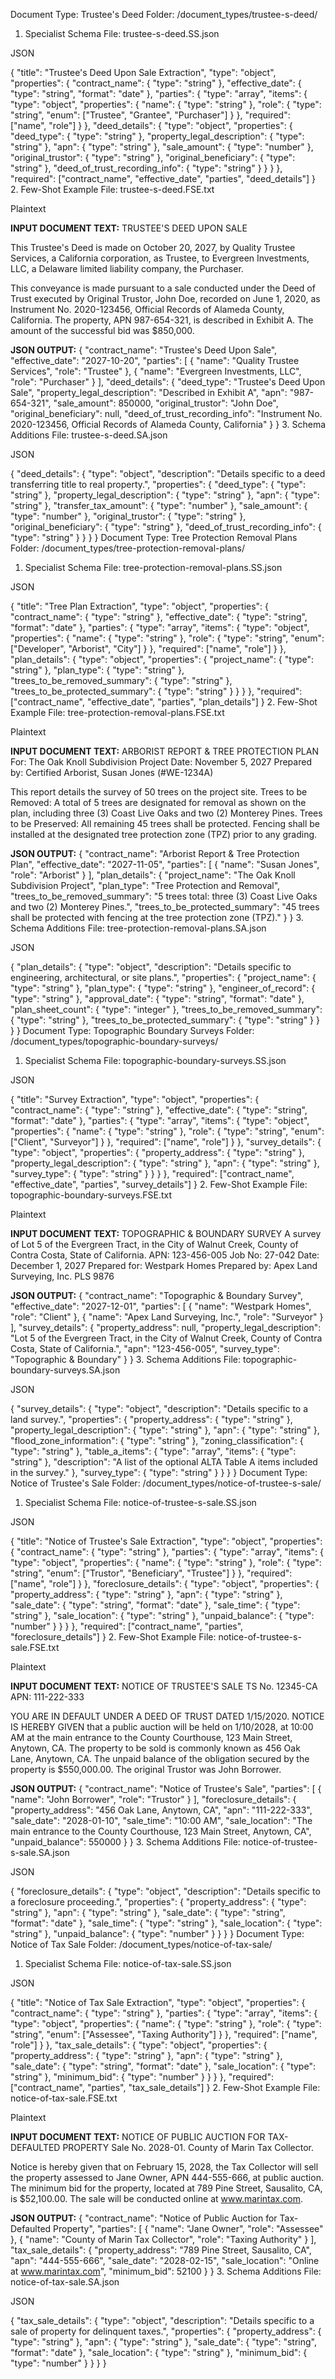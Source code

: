 Document Type: Trustee's Deed
Folder: /document_types/trustee-s-deed/

1. Specialist Schema
File: trustee-s-deed.SS.json

JSON

{
  "title": "Trustee's Deed Upon Sale Extraction",
  "type": "object",
  "properties": {
    "contract_name": { "type": "string" },
    "effective_date": { "type": "string", "format": "date" },
    "parties": {
      "type": "array",
      "items": {
        "type": "object",
        "properties": {
          "name": { "type": "string" },
          "role": { "type": "string", "enum": ["Trustee", "Grantee", "Purchaser"] }
        },
        "required": ["name", "role"]
      }
    },
    "deed_details": {
      "type": "object",
      "properties": {
        "deed_type": { "type": "string" },
        "property_legal_description": { "type": "string" },
        "apn": { "type": "string" },
        "sale_amount": { "type": "number" },
        "original_trustor": { "type": "string" },
        "original_beneficiary": { "type": "string" },
        "deed_of_trust_recording_info": { "type": "string" }
      }
    }
  },
  "required": ["contract_name", "effective_date", "parties", "deed_details"]
}
2. Few-Shot Example
File: trustee-s-deed.FSE.txt

Plaintext

**INPUT DOCUMENT TEXT:**
TRUSTEE'S DEED UPON SALE

This Trustee's Deed is made on October 20, 2027, by Quality Trustee Services, a California corporation, as Trustee, to Evergreen Investments, LLC, a Delaware limited liability company, the Purchaser.

This conveyance is made pursuant to a sale conducted under the Deed of Trust executed by Original Trustor, John Doe, recorded on June 1, 2020, as Instrument No. 2020-123456, Official Records of Alameda County, California. The property, APN 987-654-321, is described in Exhibit A. The amount of the successful bid was $850,000.

**JSON OUTPUT:**
{
  "contract_name": "Trustee's Deed Upon Sale",
  "effective_date": "2027-10-20",
  "parties": [
    { "name": "Quality Trustee Services", "role": "Trustee" },
    { "name": "Evergreen Investments, LLC", "role": "Purchaser" }
  ],
  "deed_details": {
    "deed_type": "Trustee's Deed Upon Sale",
    "property_legal_description": "Described in Exhibit A",
    "apn": "987-654-321",
    "sale_amount": 850000,
    "original_trustor": "John Doe",
    "original_beneficiary": null,
    "deed_of_trust_recording_info": "Instrument No. 2020-123456, Official Records of Alameda County, California"
  }
}
3. Schema Additions
File: trustee-s-deed.SA.json

JSON

{
    "deed_details": {
      "type": "object",
      "description": "Details specific to a deed transferring title to real property.",
      "properties": {
        "deed_type": { "type": "string" },
        "property_legal_description": { "type": "string" },
        "apn": { "type": "string" },
        "transfer_tax_amount": { "type": "number" },
        "sale_amount": { "type": "number" },
        "original_trustor": { "type": "string" },
        "original_beneficiary": { "type": "string" },
        "deed_of_trust_recording_info": { "type": "string" }
      }
    }
}
Document Type: Tree Protection Removal Plans
Folder: /document_types/tree-protection-removal-plans/

1. Specialist Schema
File: tree-protection-removal-plans.SS.json

JSON

{
  "title": "Tree Plan Extraction",
  "type": "object",
  "properties": {
    "contract_name": { "type": "string" },
    "effective_date": { "type": "string", "format": "date" },
    "parties": {
      "type": "array",
      "items": {
        "type": "object",
        "properties": {
          "name": { "type": "string" },
          "role": { "type": "string", "enum": ["Developer", "Arborist", "City"] }
        },
        "required": ["name", "role"]
      }
    },
    "plan_details": {
      "type": "object",
      "properties": {
        "project_name": { "type": "string" },
        "plan_type": { "type": "string" },
        "trees_to_be_removed_summary": { "type": "string" },
        "trees_to_be_protected_summary": { "type": "string" }
      }
    }
  },
  "required": ["contract_name", "effective_date", "parties", "plan_details"]
}
2. Few-Shot Example
File: tree-protection-removal-plans.FSE.txt

Plaintext

**INPUT DOCUMENT TEXT:**
ARBORIST REPORT & TREE PROTECTION PLAN
For: The Oak Knoll Subdivision Project
Date: November 5, 2027
Prepared by: Certified Arborist, Susan Jones (#WE-1234A)

This report details the survey of 50 trees on the project site.
Trees to be Removed: A total of 5 trees are designated for removal as shown on the plan, including three (3) Coast Live Oaks and two (2) Monterey Pines.
Trees to be Preserved: All remaining 45 trees shall be protected. Fencing shall be installed at the designated tree protection zone (TPZ) prior to any grading.

**JSON OUTPUT:**
{
  "contract_name": "Arborist Report & Tree Protection Plan",
  "effective_date": "2027-11-05",
  "parties": [
    { "name": "Susan Jones", "role": "Arborist" }
  ],
  "plan_details": {
    "project_name": "The Oak Knoll Subdivision Project",
    "plan_type": "Tree Protection and Removal",
    "trees_to_be_removed_summary": "5 trees total: three (3) Coast Live Oaks and two (2) Monterey Pines.",
    "trees_to_be_protected_summary": "45 trees shall be protected with fencing at the tree protection zone (TPZ)."
  }
}
3. Schema Additions
File: tree-protection-removal-plans.SA.json

JSON

{
  "plan_details": {
    "type": "object",
    "description": "Details specific to engineering, architectural, or site plans.",
    "properties": {
      "project_name": { "type": "string" },
      "plan_type": { "type": "string" },
      "engineer_of_record": { "type": "string" },
      "approval_date": { "type": "string", "format": "date" },
      "plan_sheet_count": { "type": "integer" },
      "trees_to_be_removed_summary": { "type": "string" },
      "trees_to_be_protected_summary": { "type": "string" }
    }
  }
}
Document Type: Topographic Boundary Surveys
Folder: /document_types/topographic-boundary-surveys/

1. Specialist Schema
File: topographic-boundary-surveys.SS.json

JSON

{
  "title": "Survey Extraction",
  "type": "object",
  "properties": {
    "contract_name": { "type": "string" },
    "effective_date": { "type": "string", "format": "date" },
    "parties": {
      "type": "array",
      "items": {
        "type": "object",
        "properties": {
          "name": { "type": "string" },
          "role": { "type": "string", "enum": ["Client", "Surveyor"] }
        },
        "required": ["name", "role"]
      }
    },
    "survey_details": {
      "type": "object",
      "properties": {
        "property_address": { "type": "string" },
        "property_legal_description": { "type": "string" },
        "apn": { "type": "string" },
        "survey_type": { "type": "string" }
      }
    }
  },
  "required": ["contract_name", "effective_date", "parties", "survey_details"]
}
2. Few-Shot Example
File: topographic-boundary-surveys.FSE.txt

Plaintext

**INPUT DOCUMENT TEXT:**
TOPOGRAPHIC & BOUNDARY SURVEY
A survey of Lot 5 of the Evergreen Tract, in the City of Walnut Creek, County of Contra Costa, State of California.
APN: 123-456-005
Job No: 27-042
Date: December 1, 2027
Prepared for: Westpark Homes
Prepared by: Apex Land Surveying, Inc. PLS 9876

**JSON OUTPUT:**
{
  "contract_name": "Topographic & Boundary Survey",
  "effective_date": "2027-12-01",
  "parties": [
    { "name": "Westpark Homes", "role": "Client" },
    { "name": "Apex Land Surveying, Inc.", "role": "Surveyor" }
  ],
  "survey_details": {
    "property_address": null,
    "property_legal_description": "Lot 5 of the Evergreen Tract, in the City of Walnut Creek, County of Contra Costa, State of California.",
    "apn": "123-456-005",
    "survey_type": "Topographic & Boundary"
  }
}
3. Schema Additions
File: topographic-boundary-surveys.SA.json

JSON

{
  "survey_details": {
    "type": "object",
    "description": "Details specific to a land survey.",
    "properties": {
      "property_address": { "type": "string" },
      "property_legal_description": { "type": "string" },
      "apn": { "type": "string" },
      "flood_zone_information": { "type": "string" },
      "zoning_classification": { "type": "string" },
      "table_a_items": {
        "type": "array",
        "items": { "type": "string" },
        "description": "A list of the optional ALTA Table A items included in the survey."
      },
      "survey_type": { "type": "string" }
    }
  }
}
Document Type: Notice of Trustee's Sale
Folder: /document_types/notice-of-trustee-s-sale/

1. Specialist Schema
File: notice-of-trustee-s-sale.SS.json

JSON

{
  "title": "Notice of Trustee's Sale Extraction",
  "type": "object",
  "properties": {
    "contract_name": { "type": "string" },
    "parties": {
      "type": "array",
      "items": {
        "type": "object",
        "properties": {
          "name": { "type": "string" },
          "role": { "type": "string", "enum": ["Trustor", "Beneficiary", "Trustee"] }
        },
        "required": ["name", "role"]
      }
    },
    "foreclosure_details": {
      "type": "object",
      "properties": {
        "property_address": { "type": "string" },
        "apn": { "type": "string" },
        "sale_date": { "type": "string", "format": "date" },
        "sale_time": { "type": "string" },
        "sale_location": { "type": "string" },
        "unpaid_balance": { "type": "number" }
      }
    }
  },
  "required": ["contract_name", "parties", "foreclosure_details"]
}
2. Few-Shot Example
File: notice-of-trustee-s-sale.FSE.txt

Plaintext

**INPUT DOCUMENT TEXT:**
NOTICE OF TRUSTEE'S SALE
TS No. 12345-CA APN: 111-222-333

YOU ARE IN DEFAULT UNDER A DEED OF TRUST DATED 1/15/2020.
NOTICE IS HEREBY GIVEN that a public auction will be held on 1/10/2028, at 10:00 AM at the main entrance to the County Courthouse, 123 Main Street, Anytown, CA. The property to be sold is commonly known as 456 Oak Lane, Anytown, CA. The unpaid balance of the obligation secured by the property is $550,000.00. The original Trustor was John Borrower.

**JSON OUTPUT:**
{
  "contract_name": "Notice of Trustee's Sale",
  "parties": [
    { "name": "John Borrower", "role": "Trustor" }
  ],
  "foreclosure_details": {
    "property_address": "456 Oak Lane, Anytown, CA",
    "apn": "111-222-333",
    "sale_date": "2028-01-10",
    "sale_time": "10:00 AM",
    "sale_location": "The main entrance to the County Courthouse, 123 Main Street, Anytown, CA",
    "unpaid_balance": 550000
  }
}
3. Schema Additions
File: notice-of-trustee-s-sale.SA.json

JSON

{
  "foreclosure_details": {
    "type": "object",
    "description": "Details specific to a foreclosure proceeding.",
    "properties": {
      "property_address": { "type": "string" },
      "apn": { "type": "string" },
      "sale_date": { "type": "string", "format": "date" },
      "sale_time": { "type": "string" },
      "sale_location": { "type": "string" },
      "unpaid_balance": { "type": "number" }
    }
  }
}
Document Type: Notice of Tax Sale
Folder: /document_types/notice-of-tax-sale/

1. Specialist Schema
File: notice-of-tax-sale.SS.json

JSON

{
  "title": "Notice of Tax Sale Extraction",
  "type": "object",
  "properties": {
    "contract_name": { "type": "string" },
    "parties": {
      "type": "array",
      "items": {
        "type": "object",
        "properties": {
          "name": { "type": "string" },
          "role": { "type": "string", "enum": ["Assessee", "Taxing Authority"] }
        },
        "required": ["name", "role"]
      }
    },
    "tax_sale_details": {
      "type": "object",
      "properties": {
        "property_address": { "type": "string" },
        "apn": { "type": "string" },
        "sale_date": { "type": "string", "format": "date" },
        "sale_location": { "type": "string" },
        "minimum_bid": { "type": "number" }
      }
    }
  },
  "required": ["contract_name", "parties", "tax_sale_details"]
}
2. Few-Shot Example
File: notice-of-tax-sale.FSE.txt

Plaintext

**INPUT DOCUMENT TEXT:**
NOTICE OF PUBLIC AUCTION FOR TAX-DEFAULTED PROPERTY
Sale No. 2028-01. County of Marin Tax Collector.

Notice is hereby given that on February 15, 2028, the Tax Collector will sell the property assessed to Jane Owner, APN 444-555-666, at public auction. The minimum bid for the property, located at 789 Pine Street, Sausalito, CA, is $52,100.00. The sale will be conducted online at www.marintax.com.

**JSON OUTPUT:**
{
  "contract_name": "Notice of Public Auction for Tax-Defaulted Property",
  "parties": [
    { "name": "Jane Owner", "role": "Assessee" },
    { "name": "County of Marin Tax Collector", "role": "Taxing Authority" }
  ],
  "tax_sale_details": {
    "property_address": "789 Pine Street, Sausalito, CA",
    "apn": "444-555-666",
    "sale_date": "2028-02-15",
    "sale_location": "Online at www.marintax.com",
    "minimum_bid": 52100
  }
}
3. Schema Additions
File: notice-of-tax-sale.SA.json

JSON

{
  "tax_sale_details": {
    "type": "object",
    "description": "Details specific to a sale of property for delinquent taxes.",
    "properties": {
      "property_address": { "type": "string" },
      "apn": { "type": "string" },
      "sale_date": { "type": "string", "format": "date" },
      "sale_location": { "type": "string" },
      "minimum_bid": { "type": "number" }
    }
  }
}